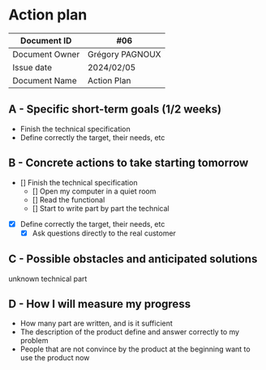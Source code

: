 # Action plan

| Document ID | #06 |
|---|---|
| Document Owner | Grégory PAGNOUX |
| Issue date | 2024/02/05 |
| Document Name | Action Plan |

## A - Specific short-term goals (1/2 weeks)

- Finish the technical specification
- Define correctly the target, their needs, etc

## B - Concrete actions to take starting tomorrow

- [] Finish the technical specification
  - [] Open my computer in a quiet room
  - [] Read the functional
  - [] Start to write part by part the technical
- [X] Define correctly the target, their needs, etc
  - [X] Ask questions directly to the real customer

## C - Possible obstacles and anticipated solutions

unknown technical part

## D - How I will measure my progress

- How many part are written, and is it sufficient
- The description of the product define and answer correctly to my problem
- People that are not convince by the product at the beginning want to use the product now
